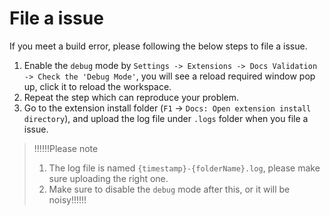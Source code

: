 # File a issue

If you meet a build error, please following the below steps to file a issue.

1. Enable the `debug` mode by `Settings -> Extensions -> Docs Validation -> Check the 'Debug Mode'`, you will see a reload required window pop up, click it to reload the workspace.
2. Repeat the step which can reproduce your problem.
3. Go to the extension install folder (`F1` -> `Docs: Open extension install directory`), and upload the log file under `.logs` folder when you file a issue.

> !!!!!!Please note
>
> 1. The log file is named `{timestamp}-{folderName}.log`, please make sure uploading the right one.
> 2. Make sure to disable the `debug` mode after this, or it will be noisy!!!!!!
